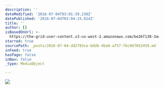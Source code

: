 ```yaml
---
description: ''
dateModified: '2016-07-04T03:01:39.230Z'
datePublished: '2016-07-04T03:04:15.824Z'
title: ''
author: []
isBasedOnUrl: >-
  https://the-grid-user-content.s3-us-west-2.amazonaws.com/be26f130-3a4c-4d5c-b666-d457f3b72e4c.jpg
starred: true
sourcePath: _posts/2016-07-04-dd2f83ce-bddb-4ba0-af57-f6c96f053459.md
inFeed: true
hasPage: false
inNav: false
_type: MediaObject

---
```

![](https://the-grid-user-content.s3-us-west-2.amazonaws.com/be26f130-3a4c-4d5c-b666-d457f3b72e4c.jpg)